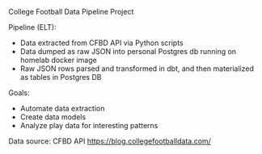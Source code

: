College Football Data Pipeline Project

Pipeline (ELT):
- Data extracted from CFBD API via Python scripts
- Data dumped as raw JSON into personal Postgres db running on homelab docker image 
- Raw JSON rows parsed and transformed in dbt, and then materialized as tables in Postgres DB


Goals:
- Automate data extraction
- Create data models
- Analyze play data for interesting patterns

Data source:
CFBD API 
https://blog.collegefootballdata.com/
